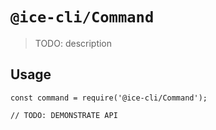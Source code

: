 # `@ice-cli/Command`

> TODO: description

## Usage

```
const command = require('@ice-cli/Command');

// TODO: DEMONSTRATE API
```
